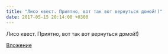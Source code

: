 ```yaml
---
title: "Лисо квест. Приятно, вот так вот вернуться домой!)"
date: 2017-05-15 20:14:00 +0300
---
```


Лисо квест. Приятно, вот так вот вернуться домой!)

[Вложение](https://vk.com/video41076938_456239228)
